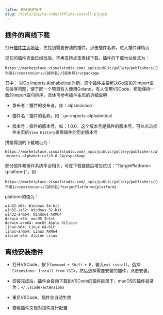 ```yaml
---
title: 离线安装插件
slug: /tools/IDE/vs-code/offline-install-plugin
---
```


## 插件的离线下载

打开[插件主页地址](https://marketplace.visualstudio.com/vscode)，先找到需要安装的插件，点击插件名称，进入插件详情页

现在的插件页面已经改版，不再支持点击离线下载，插件的下载地址格式为：

```text
https://marketplace.visualstudio.com/_apis/public/gallery/publishers/{发布者}/vsextensions/{插件名}/{版本号}/vspackage
```

其中：
以[Go Imports Alphabetical](https://marketplace.visualstudio.com/items?itemName=alpsmonaco.go-imports-alphabetical#Chinese)为例，这个插件主要解决Go语言的import语句排序问题，便于同一个项目有人使用Goland，有人使用VSCode，都能保持一致的import语句排序，具体可参考插件主页的详细说明

- 发布者：插件的发布者，如：alpsmonaco

- 插件名：插件的名称，如：go-imports-alphabetical

- 版本号：插件的版本号，如：1.0.0，这个版本号是插件的版本号，可以点击插件主页的`View History`查看插件的历史版本号

拼接得到的下载地址为：

```text
https://marketplace.visualstudio.com/_apis/public/gallery/publishers/alpsmonaco/vsextensions/go-imports-alphabetical/0.0.24/vspackage
```

部分插件和操作系统平台相关，可在下载链接后增加试试："?targetPlatform={platform}"，如：

```text
https://marketplace.visualstudio.com/_apis/public/gallery/publishers/{发布者}/vsextensions/{插件名}?targetPlatform={platform}
```

platform的值为：

```text
win32-x64: Windows 64-bit
win32-ia32: Windows 32-bit
win32-arm64: Windows ARM64
darwin-x64: macOS Intel
darwin-arm64: macOS Apple Silicon
linux-x64: Linux 64-bit
linux-arm64: Linux ARM64
alpine-x64: Alpine Linux
```

## 离线安装插件

- 打开VSCode，按下`Command + Shift + P`，输入`ext install`，选择`Extensions: Install from VSIX`，然后选择需要安装的插件，点击安装。

- 安装完成后，插件会自动下载到VSCode的插件目录下，macOS的插件目录为：`~/.vscode/extensions`

- 重启VSCode，插件会自动生效

- 查看插件文档对插件进行配置
